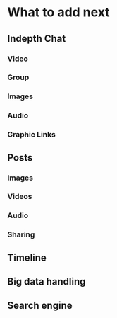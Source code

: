 # What to add next

## Indepth Chat
### Video
### Group
### Images
### Audio
### Graphic Links

## Posts
### Images
### Videos
### Audio
### Sharing

## Timeline
## Big data handling
## Search engine
